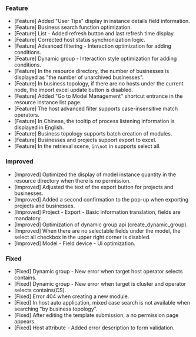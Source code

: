 ### Feature

- [Feature] Added "User Tips" display in instance details field information.
- [Feature] Business search function optimization.
- [Feature] List - Added refresh button and last refresh time display.
- [Feature] Corrected host status synchronization logic.
- [Feature] Advanced filtering - Interaction optimization for adding conditions.
- [Feature] Dynamic group - Interaction style optimization for adding conditions.
- [Feature] In the resource directory, the number of businesses is displayed as "the number of unarchived businesses".
- [Feature] In business topology, if there are no hosts under the current node, the import excel update button is disabled.
- [Feature] Added "Go to Model Management" shortcut entrance in the resource instance list page.
- [Feature] The host advanced filter supports case-insensitive match operators.
- [Feature] In Chinese, the tooltip of process listening information is displayed in English.
- [Feature] Business topology supports batch creation of modules.
- [Feature] Businesses and projects support export to excel.
- [Feature] In the retrieval scene, `in\not` in supports select all.

### Improved

- [Improved] Optimized the display of model instance quantity in the resource directory when there is no permission.
- [Improved] Adjusted the text of the export button for projects and businesses.
- [Improved] Added a second confirmation to the pop-up when exporting projects and businesses.
- [Improved] Project - Export - Basic information translation, fields are mandatory.
- [Improved] Optimization of dynamic group api (create_dynamic_group).
- [Improved] When there are no selectable fields under the model, the select all checkbox in the upper right corner is disabled.
- [Improved] Model - Field device - UI optimization.

### Fixed

- [Fixed] Dynamic group - New error when target host operator selects contains.
- [Fixed] Dynamic group - New error when target is cluster and operator selects contains(CS).
- [Fixed] Error 404 when creating a new module.
- [Fixed] In host auto application, mixed case search is not available when searching "by business topology".
- [Fixed] After editing the template submission, a no permission page appears.
- [Fixed] Host attribute - Added error description to form validation.